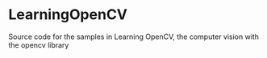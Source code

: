 LearningOpenCV
==============

Source code for the samples in Learning OpenCV, the computer vision with the opencv library